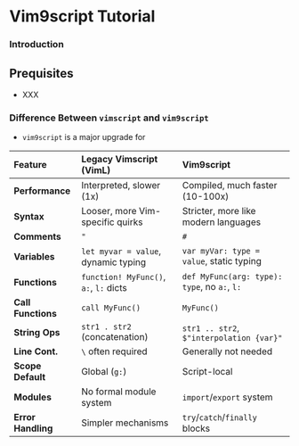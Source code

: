 # Vim9script Tutorial

### Introduction

## Prequisites

- XXX

### Difference Between `vimscript` and `vim9script`

- `vim9script` is a major upgrade for 

| Feature           | Legacy Vimscript (VimL)                     | Vim9script                                  |
| :---------------- | :------------------------------------------ | :------------------------------------------ |
| **Performance** | Interpreted, slower (1x)                    | Compiled, much faster (10-100x)             |
| **Syntax** | Looser, more Vim-specific quirks            | Stricter, more like modern languages        |
| **Comments** | `"`                                         | `#`                                         |
| **Variables** | `let myvar = value`, dynamic typing         | `var myVar: type = value`, static typing    |
| **Functions** | `function! MyFunc()`, `a:`, `l:` dicts      | `def MyFunc(arg: type): type`, no `a:`, `l:` |
| **Call Functions**| `call MyFunc()`                             | `MyFunc()`                                  |
| **String Ops** | `str1 . str2` (concatenation)               | `str1 .. str2`, `$"interpolation {var}"`    |
| **Line Cont.** | `\` often required                          | Generally not needed                        |
| **Scope Default** | Global (`g:`)                               | Script-local                                |
| **Modules** | No formal module system                     | `import`/`export` system                    |
| **Error Handling**| Simpler mechanisms                          | `try`/`catch`/`finally` blocks              |